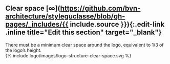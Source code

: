 ## Clear space [∞](https://github.com/bvn-architecture/styleguclasse/blob/gh-pages/_includes/{{ include.source }}){:.edit-link .inline title="Edit this section" target="_blank"}

<div class="style-guide-block-text" markdown="1">
There must be a minimum clear space around the logo, equivalent to 1/3 of the logo’s height.

</div>

<div class="style-guide-block-image" markdown="1">
{% include logo/images/logo-structure-clear-space.svg %}
</div>
